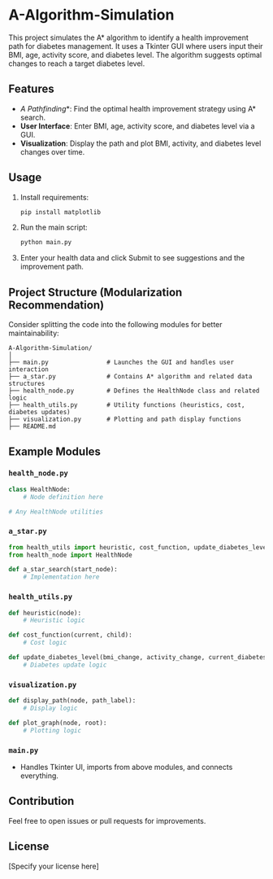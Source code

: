 # A-Algorithm-Simulation

This project simulates the A* algorithm to identify a health improvement path for diabetes management. It uses a Tkinter GUI where users input their BMI, age, activity score, and diabetes level. The algorithm suggests optimal changes to reach a target diabetes level.

## Features

- **A* Pathfinding**: Find the optimal health improvement strategy using A* search.
- **User Interface**: Enter BMI, age, activity score, and diabetes level via a GUI.
- **Visualization**: Display the path and plot BMI, activity, and diabetes level changes over time.

## Usage

1. Install requirements:
    ```bash
    pip install matplotlib
    ```
2. Run the main script:
    ```bash
    python main.py
    ```
3. Enter your health data and click Submit to see suggestions and the improvement path.

## Project Structure (Modularization Recommendation)

Consider splitting the code into the following modules for better maintainability:

```
A-Algorithm-Simulation/
│
├── main.py                # Launches the GUI and handles user interaction
├── a_star.py              # Contains A* algorithm and related data structures
├── health_node.py         # Defines the HealthNode class and related logic
├── health_utils.py        # Utility functions (heuristics, cost, diabetes updates)
├── visualization.py       # Plotting and path display functions
├── README.md
```

## Example Modules

### `health_node.py`
```python
class HealthNode:
    # Node definition here

# Any HealthNode utilities
```

### `a_star.py`
```python
from health_utils import heuristic, cost_function, update_diabetes_level
from health_node import HealthNode

def a_star_search(start_node):
    # Implementation here
```

### `health_utils.py`
```python
def heuristic(node):
    # Heuristic logic

def cost_function(current, child):
    # Cost logic

def update_diabetes_level(bmi_change, activity_change, current_diabetes_level):
    # Diabetes update logic
```

### `visualization.py`
```python
def display_path(node, path_label):
    # Display logic

def plot_graph(node, root):
    # Plotting logic
```

### `main.py`
- Handles Tkinter UI, imports from above modules, and connects everything.

## Contribution

Feel free to open issues or pull requests for improvements.

## License

[Specify your license here]
